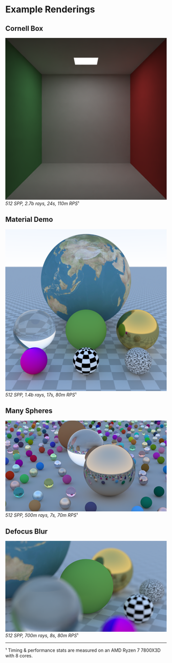 # Example Renderings

## Cornell Box

![Cornell Box](./img/cornell_box.png)
*512 SPP, 2.7b rays, 24s, 110m RPS*¹

## Material Demo

![Material Demo](./img/material_demo.png)
*512 SPP, 1.4b rays, 17s, 80m RPS*¹

## Many Spheres

![Many Spheres](./img/many_spheres.png)
*512 SPP, 500m rays, 7s, 70m RPS*¹

## Defocus Blur

![Defocus Blur](./img/defocus_blur.png)
*512 SPP, 700m rays, 8s, 80m RPS*¹

---

¹ Timing & performance stats are measured on an AMD Ryzen 7 7800X3D with 8 cores.

